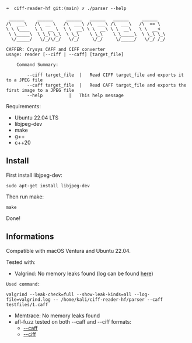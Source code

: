 
    ➜  ciff-reader-hf git:(main) ✗ ./parser --help
    
     ______     ______     ______   ______   ______     ______
    /\  ___\   /\  __ \   /\  ___\ /\  ___\ /\  ___\   /\  == \
    \ \ \____  \ \  __ \  \ \  __\ \ \  __\ \ \  __\   \ \  __<
     \ \_____\  \ \_\ \_\  \ \_\    \ \_\    \ \_____\  \ \_\ \_\
      \/_____/   \/_/\/_/   \/_/     \/_/     \/_____/   \/_/ /_/
    
    CAFFER: Crysys CAFF and CIFF converter
    usage: reader [--ciff | --caff] [target_file]
    
        Command Summary:
    
            --ciff target_file 	|	Read CIFF target_file and exports it to a JPEG file
            --caff target_file 	|	Read CAFF target_file and exports the first image to a JPEG file
            --help 			|	This help message



Requirements:
 - Ubuntu 22.04 LTS
 - libjpeg-dev
 - make
 - g++
 - c++20

## Install

First install libjpeg-dev:
```
sudo apt-get install libjpeg-dev
```

Then run make:
```
make
```

Done!

## Informations

Compatible with macOS Ventura and Ubuntu 22.04.

Tested with:
- Valgrind: No memory leaks found (log can be found [here](https://github.com/MLGpatrik/ciff-reader-hf/tree/main/docs/valgrind.log))
```
Used command:

valgrind --leak-check=full --show-leak-kinds=all --log-file=valgrind.log -- /home/kali/ciff-reader-hf/parser --caff testfiles/1.caff 
```
- Memtrace: No memory leaks found
- afl-fuzz tested on both --caff and --ciff formats:
  - [--caff](https://github.com/MLGpatrik/ciff-reader-hf/tree/main/docs/afl_fuzz_caff.log)
  - [--ciff](https://github.com/MLGpatrik/ciff-reader-hf/tree/main/docs/afl_fuzz_ciff.log)